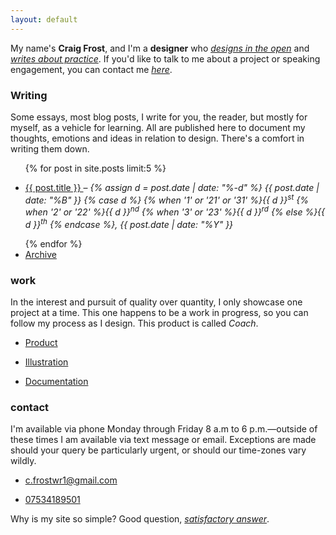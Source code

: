 ```yaml
---
layout: default
---
```

My name's **Craig Frost**, and I'm a **designer** who [*designs in the open*](/2014/10/24/designing-in-the-open/) and [*writes about practice*](/archive/). If you'd like to talk to me about a project or speaking engagement, you can contact me [*here*](mailto:c.frostwr1@gmail.com).

### Writing

Some essays, most blog posts, I write for you, the reader, but mostly for myself, as a vehicle for learning. All are published here to document my thoughts, emotions and ideas in relation to design. There's a comfort in writing them down.

<ul class="posts">  
	{% for post in site.posts limit:5 %}  
    <li>  
        <a class="post-title" href="{{ BASE_PATH }}{{ post.url }}">  
            <p>{{ post.title }}
        </a> – <em>{% assign d = post.date | date: "%-d"  %}
  {{ post.date | date: "%B" }}
  {% case d %}
  {% when '1' or '21' or '31' %}{{ d }}<sup>st</sup>
  {% when '2' or '22' %}{{ d }}<sup>nd</sup>
  {% when '3' or '23' %}{{ d }}<sup>rd</sup>
  {% else %}{{ d }}<sup>th</sup>
  {% endcase %},
  {{ post.date | date: "%Y" }}</em></p>
    </li>
	{% endfor %}  
    <li>
        <a href="/archive">Archive
        </a>
    </li>
</ul>

### work

In the interest and pursuit of quality over quantity, I only showcase one project at a time. This one happens to be a work in progress, so you can follow my process as I design. This product is called *Coach*.

<ul>
    <li><p><a href="/coach/product">Product</a></p>
    </li>
    <li><p><a href="/coach/illustration">Illustration</a></p>
    </li>
    <li><p><a href="">Documentation</a></p>
    </li>
</ul>

### contact

I'm available via phone Monday through Friday 8 a.m to 6 p.m.—outside of these times I am available via text message or email. Exceptions are made should your query be particularly urgent, or should our time-zones vary wildly. 

<ul>
    <li><p><a href="mailto:c.frostwr1@gmail.com">c.frostwr1@gmail.com</a></p>
    </li>
    <li><p><a href="tel:07534189501">07534189501</a></p>
</ul>

Why is my site so simple? Good question, [*satisfactory answer*](/an-explanation).
